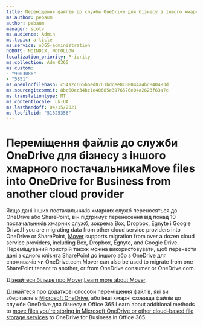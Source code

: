 ```yaml
---
title: Переміщення файлів до служби OneDrive для бізнесу з іншого хмарного постачальника
ms.author: pebaum
author: pebaum
manager: scotv
ms.audience: Admin
ms.topic: article
ms.service: o365-administration
ROBOTS: NOINDEX, NOFOLLOW
localization_priority: Priority
ms.collection: Adm_O365
ms.custom:
- "9003086"
- "5851"
ms.openlocfilehash: c54a2c665b6ed8761bdcee8c88044a4bc840483d
ms.sourcegitcommit: 8bc60ec34bc1e40685e3976576e04a2623f63a7c
ms.translationtype: MT
ms.contentlocale: uk-UA
ms.lasthandoff: 04/15/2021
ms.locfileid: "51825356"
---
```

# <a name="move-files-into-onedrive-for-business-from-another-cloud-provider"></a><span data-ttu-id="8ae0a-102">Переміщення файлів до служби OneDrive для бізнесу з іншого хмарного постачальника</span><span class="sxs-lookup"><span data-stu-id="8ae0a-102">Move files into OneDrive for Business from another cloud provider</span></span>

<span data-ttu-id="8ae0a-103">Якщо дані інших постачальників хмарних служб переносяться до [](https://go.microsoft.com/fwlink/?linkid=2132453) OneDrive або SharePoint, він підтримує перенесення від понад 10 постачальників хмарних служб, зокрема Box, Dropbox, Egnyte і Google Drive.</span><span class="sxs-lookup"><span data-stu-id="8ae0a-103">If you are migrating data from other cloud service providers into OneDrive or SharePoint, [Mover](https://go.microsoft.com/fwlink/?linkid=2132453) supports migration from over a dozen cloud service providers, including Box, Dropbox, Egnyte, and Google Drive.</span></span> <span data-ttu-id="8ae0a-104">Переміщуваний пристрій також можна використовувати, щоб перенести дані з одного клієнта SharePoint до іншого або з OneDrive для споживачів чи OneDrive.com.</span><span class="sxs-lookup"><span data-stu-id="8ae0a-104">Mover can also be used to migrate from one SharePoint tenant to another, or from OneDrive consumer or OneDrive.com.</span></span>

<span data-ttu-id="8ae0a-105">[Дізнайтеся більше про Mover](https://go.microsoft.com/fwlink/?linkid=2132453).</span><span class="sxs-lookup"><span data-stu-id="8ae0a-105">[Learn more about Mover](https://go.microsoft.com/fwlink/?linkid=2132453).</span></span>

<span data-ttu-id="8ae0a-106">Дізнайтеся про додаткові способи переміщення файлів, які ви зберігаєте в [Microsoft OneDrive,](https://support.microsoft.com/office/7fb28cad-7e25-451f-8b4b-2d1a71e5c0e9) або інші хмарні сховища файлів до служби OneDrive для бізнесу в Office 365.</span><span class="sxs-lookup"><span data-stu-id="8ae0a-106">Learn about additional methods to [move files you're storing in Microsoft OneDrive or other cloud-based file storage services](https://support.microsoft.com/office/7fb28cad-7e25-451f-8b4b-2d1a71e5c0e9) to OneDrive for Business in Office 365.</span></span>

